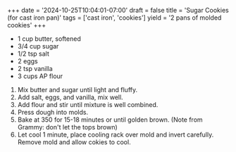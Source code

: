 +++
date = '2024-10-25T10:04:01-07:00'
draft = false
title = 'Sugar Cookies (for cast iron pan)'
tags = ['cast iron', 'cookies']
yield = '2 pans of molded cookies'
+++

* 1 cup butter, softened
* 3/4 cup sugar
* 1/2 tsp salt
* 2 eggs
* 2 tsp vanilla
* 3 cups AP flour

1. Mix butter and sugar until light and fluffy.
2. Add salt, eggs, and vanilla, mix well.
3. Add flour and stir until mixture is well combined.
4. Press dough into molds.
5. Bake at 350 for 15-18 minutes or until golden brown. (Note from Grammy: don't let the tops brown)
6. Let cool 1 minute, place cooling rack over mold and invert carefully. Remove mold and allow cokies to cool.
